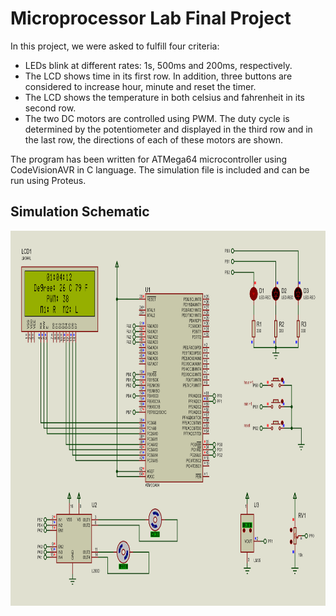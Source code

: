 # Microprocessor Lab Final Project
In this project, we were asked to fulfill four criteria:
- LEDs blink at different rates: 1s, 500ms and 200ms, respectively.
- The LCD shows time in its first row. In addition, three buttons are considered to increase hour, minute and reset the timer.
- The LCD shows the temperature in both celsius and fahrenheit in its second row.
- The two DC motors are controlled using PWM. The duty cycle is determined by the potentiometer and displayed in the third row and in the last row, the directions of each of these motors are shown.

The program has been written for ATMega64 microcontroller using CodeVisionAVR in C language. 
The simulation file is included and can be run using Proteus.

## Simulation Schematic
<img src="Diagram.PNG" alt="Sim" width="700" height="600"/>
